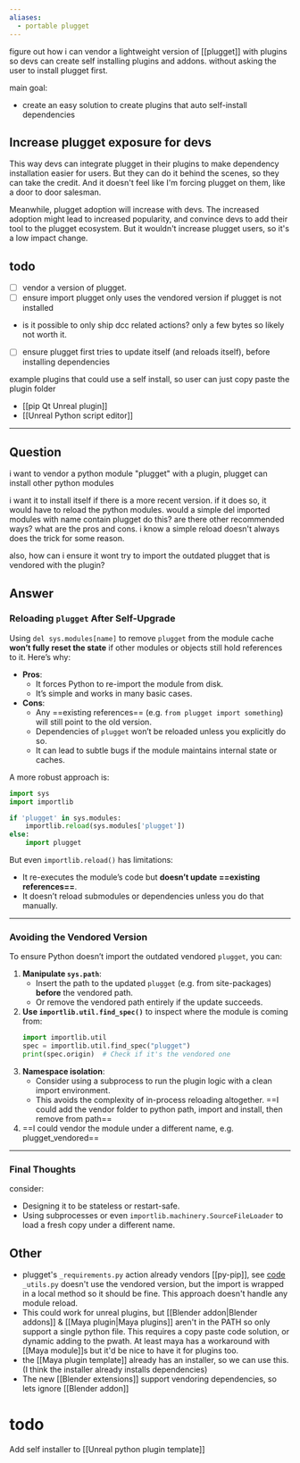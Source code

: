 ```yaml
---
aliases:
  - portable plugget
---
```

figure out how i can vendor a lightweight version of [[plugget]] with plugins
so devs can create self installing plugins and addons. without asking the user to install plugget first.

main goal:
- create an easy solution to create plugins that auto self-install dependencies
## Increase plugget exposure for devs
This way devs can integrate plugget in their plugins to make dependency installation easier for users. But they can do it behind the scenes, so they can take the credit. And it doesn't feel like I'm forcing plugget on them, like a door to door salesman.

Meanwhile, plugget adoption will increase with devs. The increased adoption might lead to increased popularity, and convince devs to add their tool to the plugget ecosystem. 
But it wouldn't increase plugget users, so it's a low impact change.
## todo
- [ ] vendor a version of plugget.
- [ ] ensure import plugget only uses the vendored version if plugget is not installed
- is it possible to only ship dcc related actions? only a few bytes so likely not worth it.
- [ ] ensure plugget first tries to update itself (and reloads itself), before installing dependencies

example plugins that could use a self install, so user can just copy paste the plugin folder
- [[pip Qt Unreal plugin]]
- [[Unreal Python script editor]]

---

## Question
i want to vendor a python module "plugget" with a plugin, plugget can install other python modules

i want it to install itself if there is a more recent version. if it does so, it would have to reload the python modules. would a simple del imported modules with name contain plugget do this? are there other recommended ways? what are the pros and cons. i know a simple reload doesn't always does the trick for some reason.

also, how can i ensure it wont try to import the outdated plugget that is vendored with the plugin?

## Answer 

### Reloading `plugget` After Self-Upgrade

Using `del sys.modules[name]` to remove `plugget` from the module cache **won’t fully reset the state** if other modules or objects still hold references to it. Here’s why:
- **Pros**:
    - It forces Python to re-import the module from disk.
    - It’s simple and works in many basic cases.
- **Cons**:
    - Any ==existing references== (e.g. `from plugget import something`) will still point to the old version.
    - Dependencies of `plugget` won’t be reloaded unless you explicitly do so.
    - It can lead to subtle bugs if the module maintains internal state or caches.

A more robust approach is:
```python
import sys
import importlib

if 'plugget' in sys.modules:
    importlib.reload(sys.modules['plugget'])
else:
    import plugget
```

But even `importlib.reload()` has limitations:
- It re-executes the module’s code but **doesn’t update ==existing references==**.
- It doesn’t reload submodules or dependencies unless you do that manually.

---
### Avoiding the Vendored Version
To ensure Python doesn’t import the outdated vendored `plugget`, you can:
1. **Manipulate `sys.path`**:
    - Insert the path to the updated `plugget` (e.g. from site-packages) **before** the vendored path.
    - Or remove the vendored path entirely if the update succeeds.
2. **Use `importlib.util.find_spec()`** to inspect where the module is coming from:
    ```python
    import importlib.util
    spec = importlib.util.find_spec("plugget")
    print(spec.origin)  # Check if it's the vendored one
    ```
3. **Namespace isolation**:
    - Consider using a subprocess to run the plugin logic with a clean import environment.
    - This avoids the complexity of in-process reloading altogether.
      ==I could add the vendor folder to python path, import and install, then remove from path==
4. ==I could vendor the module under a different name, e.g. plugget_vendored==
---
### Final Thoughts
consider:
- Designing it to be stateless or restart-safe.
- Using subprocesses or even `importlib.machinery.SourceFileLoader` to load a fresh copy under a different name.

## Other
- plugget's `_requirements.py` action already vendors [[py-pip]], see [code](https://github.com/plugget/plugget/blob/9e46d4f7588e0818adb25eb52665a1c666a93696/plugget/actions/_requirements.py#L11)
  `_utils.py` doesn't use the vendored version, but the import is wrapped in a local method so it should be fine.
  This approach doesn't handle any module reload.
- This could work for unreal plugins, but [[Blender addon|Blender addons]] & [[Maya plugin|Maya plugins]] aren't in the PATH so only support a single python file. This requires a copy paste code solution, or dynamic adding to the pwath. At least maya has a workaround with [[Maya module]]s but it'd be nice to have it for plugins too.
- the [[Maya plugin template]] already has an installer, so we can use this. (I think the installer already installs dependencies)
- The new [[Blender extensions]] support vendoring dependencies, so lets ignore [[Blender addon]]
# todo
Add self installer to [[Unreal python plugin template]]
